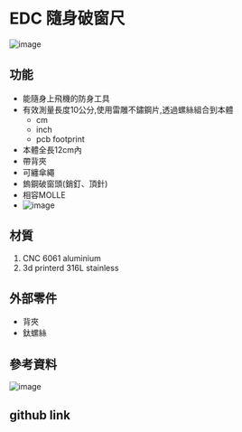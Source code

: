 # EDC 隨身破窗尺
![image](https://github.com/user-attachments/assets/527f5455-db5b-43e7-a5f2-645480e8a1a4)
## 功能
- 能隨身上飛機的防身工具
- 有效測量長度10公分,使用雷雕不鏽鋼片,透過螺絲組合到本體
    - cm
    - inch
    - pcb footprint
- 本體全長12cm內
- 帶背夾
- 可纏傘繩
- 鎢鋼破窗頭(銷釘、頂針)
- 相容MOLLE
- ![image](https://github.com/user-attachments/assets/ed0f40c6-8fc0-4d86-92d3-4a3ec1dd19c1)


## 材質
1. CNC 6061 aluminium
2. 3d printerd 316L stainless
## 外部零件
- 背夾
- 鈦螺絲
## 參考資料
![image](https://github.com/user-attachments/assets/e4e32e5f-a8e6-41d9-8bf0-9b8e547e3ddb)


## github link
